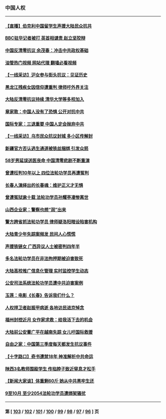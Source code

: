 ### 中国人权
---
#### [【直播】伯克利中国留学生声援大陆民众抗共](../../pages/ncid278/n13874917.md?11290845) 
#### [BBC驻华记者被打 英首相谴责 赵立坚狡辩](../../pages/ncid278/n13874710.md?11290845) 
#### [中国反清零抗议 余茂春：冲击中共政权基础](../../pages/ncid278/n13874263.md?11290845) 
#### [油管热门视频 网站代理 翻墙必看视频](http://138.2.39.72:81/youtube.html?epic-marker?11290845)
#### [【一线采访】沪女参与街头抗议：见证历史](../../pages/ncid278/n13874501.md?11290845) 
#### [黑龙江残疾女因信仰遭重判 律师吁外界关注](../../pages/ncid278/n13874070.md?11290845) 
#### [大陆反清零抗议持续 清华大学等多校加入](../../pages/ncid278/n13874065.md?11290845) 
#### [章家敦：中国人没有了恐惧 公开对抗中共](../../pages/ncid278/n13873814.md?11290845) 
#### [国际专家：三退重要 中国人定会抛弃中共](../../pages/ncid278/n13873286.md?11290845) 
#### [【一线采访】乌市民众抗议封城 多小区传解封](../../pages/ncid278/n13873574.md?11290845) 
#### [新疆官方否认逃生通道被铁丝捆绑 引发众怒](../../pages/ncid278/n13873325.md?11290845) 
#### [58岁男延误送医丧命 中国清零悲剧不断重演](../../pages/ncid278/n13873232.md?11290845) 
#### [曾遭枉判10年以上 四位法轮功学员再遭冤判](../../pages/ncid278/n13872398.md?11290845) 
#### [长春人演绎出的长春魂：维护正义才无惧](../../pages/ncid278/n13871764.md?11290845) 
#### [曾遭冤狱逾十载 法轮功学员孙耀亭凄惨离世](../../pages/ncid278/n13871692.md?11290845) 
#### [山西企业家：警察也想“润”出来](../../pages/ncid278/n13871990.md?11290845) 
#### [警方跨省抓法轮功学员 律师疑洛阳暗设陷害机构](../../pages/ncid278/n13870178.md?11290845) 
#### [大陆青少年失踪案频发 民间人心慌慌](../../pages/ncid278/n13870138.md?11290845) 
#### [声援铁链女 广西异议人士被密判四年半](../../pages/ncid278/n13870924.md?11290845) 
#### [多名法轮功学员在非法拘押期被迫害致死](../../pages/ncid278/n13870463.md?11290845) 
#### [大陆高校推广信息化管理 实时监控学生动态](../../pages/ncid278/n13868784.md?11290845) 
#### [公安司法系统法轮功学员遭中共迫害案例](../../pages/ncid278/n13869580.md?11290845) 
#### [玉莲：电影《长春》告诉我们什么？](../../pages/ncid278/n13869471.md?11290845) 
#### [人权捍卫者赵振甲病逝 各地访民进京悼念](../../pages/ncid278/n13869662.md?11290845) 
#### [福州封控近月 女作家求救：给我活下去的机会](../../pages/ncid278/n13869548.md?11290845) 
#### [大陆前公安董广平在越南失踪 女儿吁国际救援](../../pages/ncid278/n13869405.md?11290845) 
#### [自由之家：中国第三季度每天都发生抗议事件](../../pages/ncid278/n13869343.md?11290845) 
#### [【十字路口】奇书遭禁18年 神准解析中共命运](../../pages/ncid278/n13869175.md?11290845) 
#### [陕西3名教师围殴学生 传掐脖子致近窒息才松手](../../pages/ncid278/n13869026.md?11290845) 
#### [【新闻大家谈】体重剩60斤 她从中共黑牢生还](../../pages/ncid278/n13868304.md?11290845) 
#### [9至10月 至少2054法轮功学员遭绑架骚扰](../../pages/ncid278/n13867111.md?11290845) 

---
#### 第 [ [103](./103.md?11290845) / [102](./102.md?11290845) / [101](./101.md?11290845) / [100](./100.md?11290845) / [99](./99.md?11290845) / [98](./98.md?11290845) / [97](./97.md?11290845) / [96](./96.md?11290845) ] 页
